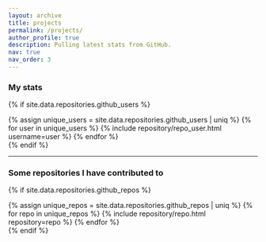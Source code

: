 ```yaml
---
layout: archive
title: projects
permalink: /projects/
author_profile: true
description: Pulling latest stats from GitHub.
nav: true
nav_order: 3
---
```


### My stats

{% if site.data.repositories.github_users %}
<div class="repositories d-flex flex-wrap flex-md-row flex-column justify-content-between align-items-center">
  {% assign unique_users = site.data.repositories.github_users | uniq %}
  {% for user in unique_users %}
    {% include repository/repo_user.html username=user %}
  {% endfor %}
</div>
{% endif %}

---

### Some repositories I have contributed to

{% if site.data.repositories.github_repos %}
<div class="repositories d-flex flex-wrap flex-md-row flex-column justify-content-between align-items-center">
  {% assign unique_repos = site.data.repositories.github_repos | uniq %}
  {% for repo in unique_repos %}
    {% include repository/repo.html repository=repo %}
  {% endfor %}
</div>
{% endif %}

